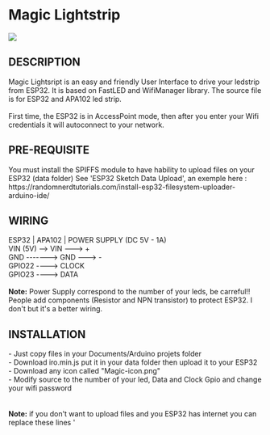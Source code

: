 # Magic Lightstrip
<img src="https://github.com/fmontedori/Magic-Lightstrip/blob/master/Screenshot.png"> 
<h2>DESCRIPTION</h2>
Magic Lightsript is an easy and friendly User Interface to drive your ledstrip from ESP32.
It is based on FastLED and WifiManager library. The source file is for ESP32 and APA102 led strip.
<br /><br />
First time, the ESP32 is in AccessPoint mode, then after you enter your Wifi credentials it will autoconnect to your network.

<h2>PRE-REQUISITE</h2>
You must install the SPIFFS module to have hability to upload files on your ESP32 (data folder)
See 'ESP32 Sketch Data Upload', an exemple here : https://randomnerdtutorials.com/install-esp32-filesystem-uploader-arduino-ide/

<h2>WIRING</h2>
ESP32        | APA102 | POWER SUPPLY (DC 5V - 1A)<br />
VIN (5V) --> VIN ---> +<br />
GND -------> GND ---> -<br />
GPIO22 ----> CLOCK<br />
GPIO23 ----> DATA<br />
<br />
<b>Note:</b> Power Supply correspond to the number of your leds, be carreful!!<br />
People add components (Resistor and NPN transistor) to protect ESP32. I don't but it's a better wiring.

<h2>INSTALLATION</h2>
- Just copy files in your Documents/Arduino projets folder<br />
- Download iro.min.js put it in your data folder then upload it to your ESP32<br />
- Download any icon called "Magic-icon.png"<br />
- Modify source to the number of your led, Data and Clock Gpio and change your wifi password<br />
<br />
<br />
<b>Note:</b> if you don't want to upload files and you ESP32 has internet you can replace these lines
'<script src="iro.min.js">' by '<script src="https://cdn.jsdelivr.net/npm/@jaames/iro@5">' and '<link rel="icon" type="image/png" href="/Magic-icon.png">' by any picture of your choice.

<h2>THANKS</h2>
-Arduino | https://www.arduino.cc<br />
-Daniel Garcia and Mark Kriegsman and FastLED Community | https://fastled.io/<br />
-Tsapu for WifiManager | https://github.com/tzapu/WiFiManager<br />
-James Daniel for his Color wheel widget for JavaScript | https://iro.js.org/<br />
-Philips for Hue inspiration | https://www.meethue.com<br />
